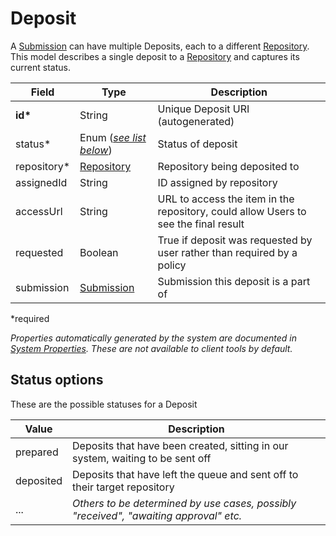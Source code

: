 # Deposit

A [Submission](Submission.md) can have multiple Deposits, each to a different [Repository](Repository.md). This model describes a single deposit to a [Repository](Repository.md) and captures its current status.

| Field  		| Type  		| Description |
| ------------- | ------------- | ------------- |
| __id*__ | String | Unique Deposit URI (autogenerated) |
| status* | Enum ([_see list below_](#status-options)) | Status of deposit |
| repository* 	| [Repository](Repository.md) | Repository being deposited to |
| assignedId | String | ID assigned by repository |
| accessUrl | String | URL to access the item in the repository, could allow Users to see the final result |
| requested | Boolean | True if deposit was requested by user rather than required by a policy |
| submission | [Submission](Submission.md) | Submission this deposit is a part of |
 
*required 

*Properties automatically generated by the system are documented in [System Properties](SystemProperties.md). These are not available to client tools by default.*

## Status options

These are the possible statuses for a Deposit

| Value  		| Description |
| ------------- | ------------- |
| prepared | Deposits that have been created, sitting in our system, waiting to be sent off |
| deposited | Deposits that have left the queue and sent off to their target repository |
| ... | _Others to be determined by use cases, possibly "received", "awaiting approval" etc._ |
